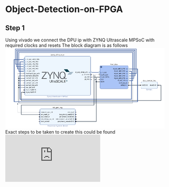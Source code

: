 # Object-Detection-on-FPGA



## Step 1

Using vivado we connect the DPU ip with ZYNQ Ultrascale MPSoC with required clocks and resets
The block diagram is as follows
![Hardware](hardware.png)
Exact steps to be taken to create this could be found ![here](https://github.com/Xilinx/Vitis-AI/blob/master/dsa/DPU-TRD/prj/Vivado/README.md)
